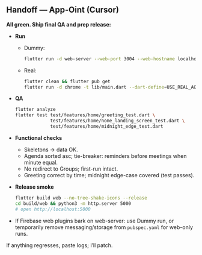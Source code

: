 ## Handoff — App-Oint (Cursor)

**All green. Ship final QA and prep release:**

- **Run**

  - Dummy:

    ```bash
    flutter run -d web-server --web-port 3004 --web-hostname localhost -t lib/main.dart
    ```
  - Real:

    ```bash
    flutter clean && flutter pub get
    flutter run -d chrome -t lib/main.dart --dart-define=USE_REAL_AGENDA=true
    ```

- **QA**

  ```bash
  flutter analyze
  flutter test test/features/home/greeting_test.dart \
               test/features/home/home_landing_screen_test.dart \
               test/features/home/midnight_edge_test.dart
  ```

- **Functional checks**

  - Skeletons → data OK.
  - Agenda sorted asc; tie-breaker: reminders before meetings when minute equal.
  - No redirect to Groups; first-run intact.
  - Greeting correct by time; midnight edge-case covered (test passes).

- **Release smoke**

  ```bash
  flutter build web --no-tree-shake-icons --release
  cd build/web && python3 -m http.server 5000
  # open http://localhost:5000
  ```

- If Firebase web plugins bark on web-server: use Dummy run, or temporarily remove messaging/storage from `pubspec.yaml` for web-only runs.

If anything regresses, paste logs; I’ll patch.



